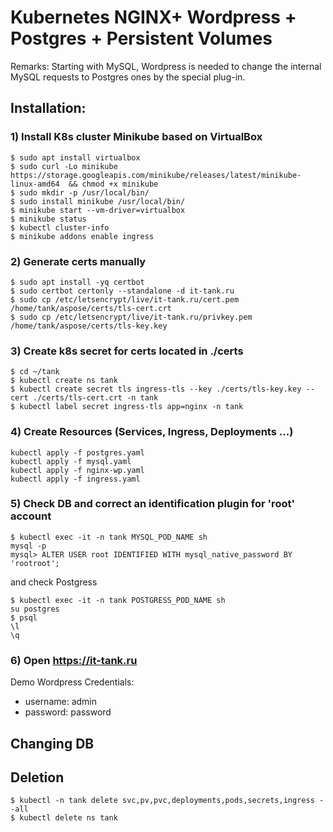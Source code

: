 # Kubernetes NGINX+ Wordpress + Postgres + Persistent Volumes
Remarks:  Starting with MySQL, Wordpress is needed to change the internal MySQL requests  to Postgres ones by the special plug-in.

## Installation:
### 1) Install K8s cluster  Minikube based on VirtualBox
```
$ sudo apt install virtualbox
$ sudo curl -Lo minikube https://storage.googleapis.com/minikube/releases/latest/minikube-linux-amd64  && chmod +x minikube
$ sudo mkdir -p /usr/local/bin/
$ sudo install minikube /usr/local/bin/
$ minikube start --vm-driver=virtualbox
$ minikube status
$ kubectl cluster-info
$ minikube addons enable ingress 
```

### 2) Generate certs manually
```
$ sudo apt install -yq certbot
$ sudo certbot certonly --standalone -d it-tank.ru
$ sudo cp /etc/letsencrypt/live/it-tank.ru/cert.pem /home/tank/aspose/certs/tls-cert.crt
$ sudo cp /etc/letsencrypt/live/it-tank.ru/privkey.pem /home/tank/aspose/certs/tls-key.key
```

### 3)  Create k8s secret for certs located in ./certs
```
$ cd ~/tank
$ kubectl create ns tank
$ kubectl create secret tls ingress-tls --key ./certs/tls-key.key --cert ./certs/tls-cert.crt -n tank
$ kubectl label secret ingress-tls app=nginx -n tank
```

### 4) Create Resources (Services, Ingress, Deployments ...)
```
kubectl apply -f postgres.yaml 
kubectl apply -f mysql.yaml 
kubectl apply -f nginx-wp.yaml
kubectl apply -f ingress.yaml 
```

### 5) Check DB and correct an identification plugin for 'root' account 
```
$ kubectl exec -it -n tank MYSQL_POD_NAME sh
mysql -p
mysql> ALTER USER root IDENTIFIED WITH mysql_native_password BY 'rootroot';
```
and check Postgress
```
$ kubectl exec -it -n tank POSTGRESS_POD_NAME sh
su postgres
$ psql
\l
\q
```

### 6) Open https://it-tank.ru
Demo Wordpress Credentials:
- username: admin
- password: password

## Changing DB


## Deletion
```
$ kubectl -n tank delete svc,pv,pvc,deployments,pods,secrets,ingress --all  
$ kubectl delete ns tank
```

